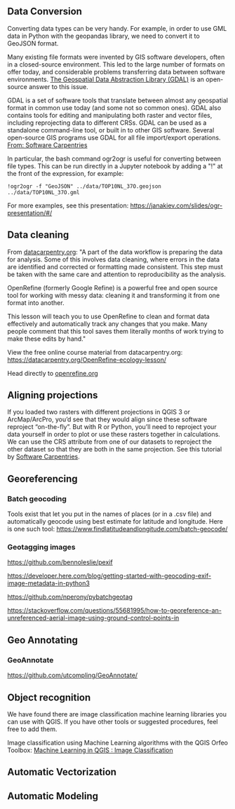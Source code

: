 ## Data Conversion
Converting data types can be very handy. For example, in order to use GML data in Python with the geopandas library, we need to convert it to GeoJSON format.

Many existing file formats were invented by GIS software developers, often in a closed-source environment. This led to the large number of formats on offer today, and considerable problems transferring data between software environments. [The Geospatial Data Abstraction Library (GDAL)](https://gdal.org/) is an open-source answer to this issue.

GDAL is a set of software tools that translate between almost any geospatial format in common use today (and some not so common ones). GDAL also contains tools for editing and manipulating both raster and vector files, including reprojecting data to different CRSs. GDAL can be used as a standalone command-line tool, or built in to other GIS software. Several open-source GIS programs use GDAL for all file import/export operations. [From: Software Carpentries](https://carpentries-incubator.github.io/geospatial-python/03-crs/index.html)

In particular, the bash command ogr2ogr is useful for converting between file types. This can be run directly in a Jupyter notebook by adding a "!" at the front of the expression, for example: 

```
!ogr2ogr -f "GeoJSON" ../data/TOP10NL_37O.geojson ../data/TOP10NL_37O.gml
```

For more examples, see this presentation: https://janakiev.com/slides/ogr-presentation/#/

## Data cleaning
From [datacarpentry.org](https://datacarpentry.org/OpenRefine-ecology-lesson/): "A part of the data workflow is preparing the data for analysis. Some of this involves data cleaning, where errors in the data are identified and corrected or formatting made consistent. This step must be taken with the same care and attention to reproducibility as the analysis.

OpenRefine (formerly Google Refine) is a powerful free and open source tool for working with messy data: cleaning it and transforming it from one format into another.

This lesson will teach you to use OpenRefine to clean and format data effectively and automatically track any changes that you make. Many people comment that this tool saves them literally months of work trying to make these edits by hand."

View the free online course material from datacarpentry.org: https://datacarpentry.org/OpenRefine-ecology-lesson/

Head directly to [openrefine.org](https://openrefine.org/)

## Aligning projections 
If you loaded two rasters with different projections in QGIS 3 or ArcMap/ArcPro, you’d see that they would align since these software reproject “on-the-fly”. But with R or Python, you’ll need to reproject your data yourself in order to plot or use these rasters together in calculations. We can use the CRS attribute from one of our datasets to reproject the other dataset so that they are both in the same projection. See this tutorial by [Software Carpentries](https://carpentries-incubator.github.io/geospatial-python/06-raster-reproject/index.html).

## Georeferencing

### Batch geocoding 
Tools exist that let you put in the names of places (or in a .csv file) and automatically geocode using best estimate for latitude and longitude. Here is one such tool: https://www.findlatitudeandlongitude.com/batch-geocode/

### Geotagging images
https://github.com/bennoleslie/pexif

https://developer.here.com/blog/getting-started-with-geocoding-exif-image-metadata-in-python3

https://github.com/nperony/pybatchgeotag

https://stackoverflow.com/questions/55681995/how-to-georeference-an-unreferenced-aerial-image-using-ground-control-points-in

## Geo Annotating

### GeoAnnotate
https://github.com/utcompling/GeoAnnotate/

## Object recognition

We have found there are image classification machine learning libraries you can use with QGIS. If you have other tools or suggested procedures, feel free to add them.

Image classification using Machine Learning algorithms with the QGIS Orfeo Toolbox: [Machine Learning in QGIS : Image Classification](https://www.youtube.com/watch?v=msUyQmZwqo8&ab_channel=HomeMadeSchool)


## Automatic Vectorization

## Automatic Modeling